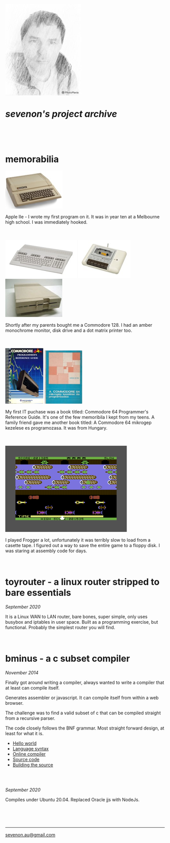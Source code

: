 

![](images/self-240px.jpg)

# *sevenon's project archive*
<br>
<br>
<br>

# memorabilia

![](images/apple2e-120px.jpg)

Apple IIe - I wrote my first program on it. It was in year ten at a Melbourne high school. I was immediately hooked.
<br>
<br>
<br>

![](images/c128-120px.jpg) ![](images/cdatasette-120px.jpg) ![](images/c1571-120px.jpg)

Shortly after my parents bought me a Commodore 128. I had an amber monochrome monitor, disk drive and a dot matrix printer too.
<br>
<br>
<br>

![](images/c64progref-120px.jpg) ![](images/c64mikrogep-120px.jpg)

My first IT puchase was a book titled: Commodore 64 Programmer's Reference Guide. It's one of the few memoribila I kept from my teens. A family friend gave me another book titled: A Commodore 64 mikrogep kezelese es programozasa. It was from Hungary.
<br>
<br>
<br>

![](images/frogger-animation.gif)

I played Frogger a lot, unfortunately it was terribly slow to load from a casette tape. I figured out a way to save the entire game to a floppy disk. I was staring at assembly code for days.
<br>
<br>
<br>


# toyrouter - a linux router stripped to bare essentials 
*September 2020*

It is a Linux WAN to LAN router, bare bones, super simple, only uses busybox and iptables in user space. Built as a programming exercise, but functional. Probably the simplest router you will find.
<br>
<br>
<br>

# bminus - a c subset compiler
*November 2014*

Finally got around writing a compiler, always wanted to write a compiler that at least can compile itself.

Generates assembler or javascript. It can compile itself from within a web browser.

The challenge was to find a valid subset of c that can be compiled straight from a recursive parser. 

The code closely follows the BNF grammar. Most straight forward design, at least for what it is.

- [Hello world](bminus/hello-world)
- [Language syntax](bminus/language-syntax)
- [Online compiler](bminus/online-compiler)
- [Source code](bminus/source-code)
- [Building the source](bminus/building-the-source)


<br>
<br>

*September 2020*

Compiles under Ubuntu 20.04. Replaced Oracle jjs with NodeJs.






<br>
<br>
<br>

-----
sevenon.au@gmail.com

